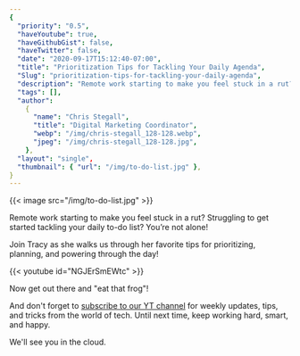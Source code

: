 ```yaml
---
{
  "priority": "0.5",
  "haveYoutube": true,
  "haveGithubGist": false,
  "haveTwitter": false,
  "date": "2020-09-17T15:12:40-07:00",
  "title": "Prioritization Tips for Tackling Your Daily Agenda",
  "Slug": "prioritization-tips-for-tackling-your-daily-agenda",
  "description": "Remote work starting to make you feel stuck in a rut? Struggling to get started tackling your daily to-do list? You’re not alone!",
  "tags": [],
  "author":
    {
      "name": "Chris Stegall",
      "title": "Digital Marketing Coordinator",
      "webp": "/img/chris-stegall_128-128.webp",
      "jpeg": "/img/chris-stegall_128-128.jpg",
    },
  "layout": "single",
  "thumbnail": { "url": "/img/to-do-list.jpg" },
}
---
```


{{< image src="/img/to-do-list.jpg" >}}

Remote work starting to make you feel stuck in a rut? Struggling to get started tackling your daily to-do list? You’re not alone!

Join Tracy as she walks us through her favorite tips for prioritizing, planning, and powering through the day!

{{< youtube id="NGJErSmEWtc" >}}

Now get out there and "eat that frog"!

And don't forget to [subscribe to our YT channel](https://www.youtube.com/channel/UCtNsCxpxe6F4x9Nw1HOePuQ) for weekly updates, tips, and tricks from the world of tech. Until next time, keep working hard, smart, and happy.

We'll see you in the cloud.
